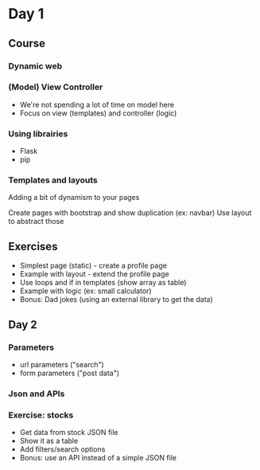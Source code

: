 # Day 1

## Course

### Dynamic web

### (Model) View Controller

* We're not spending a lot of time on model here
* Focus on view (templates) and controller (logic)

### Using librairies

* Flask
* pip

### Templates and layouts

Adding a bit of dynamism to your pages

Create pages with bootstrap and show duplication (ex: navbar)
Use layout to abstract those

## Exercises

* Simplest page (static) - create a profile page
* Example with layout - extend the profile page
* Use loops and if in templates (show array as table)
* Example with logic (ex: small calculator)
* Bonus: Dad jokes (using an external library to get the data)

## Day 2

### Parameters

* url parameters ("search")
* form parameters ("post data")

### Json and APIs

### Exercise: stocks

* Get data from stock JSON file
* Show it as a table
* Add filters/search options
* Bonus: use an API instead of a simple JSON file
